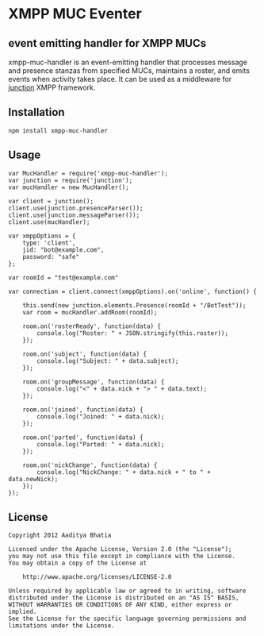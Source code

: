 # XMPP MUC Eventer
## event emitting handler for XMPP MUCs

xmpp-muc-handler is an event-emitting handler that processes message and presence stanzas from specified MUCs, maintains a roster, and emits events when activity takes place. It can be used as a middleware for [junction](https://github.com/jaredhanson/junction/#readme) XMPP framework.

## Installation

	npm install xmpp-muc-handler

## Usage
```
var MucHandler = require('xmpp-muc-handler');
var junction = require('junction');
var mucHandler = new MucHandler();

var client = junction();
client.use(junction.presenceParser());
client.use(junction.messageParser());
client.use(mucHandler);

var xmppOptions = {
	type: 'client',
	jid: "bot@example.com",
	password: "safe"
};

var roomId = "test@example.com"

var connection = client.connect(xmppOptions).on('online', function() {

	this.send(new junction.elements.Presence(roomId + "/BotTest"));
	var room = mucHandler.addRoom(roomId);

	room.on('rosterReady', function(data) {
		console.log("Roster: " + JSON.stringify(this.roster));
	});

	room.on('subject', function(data) {
		console.log("Subject: " + data.subject);
	});

	room.on('groupMessage', function(data) {
		console.log("<" + data.nick + "> " + data.text);
	});

	room.on('joined', function(data) {
		console.log("Joined: " + data.nick);
	});

	room.on('parted', function(data) {
		console.log("Parted: " + data.nick);
	});

	room.on('nickChange', function(data) {
		console.log("NickChange: " + data.nick + " to " + data.newNick);
	});
});
```
## License

	Copyright 2012 Aaditya Bhatia

	Licensed under the Apache License, Version 2.0 (the "License");
	you may not use this file except in compliance with the License.
	You may obtain a copy of the License at

		http://www.apache.org/licenses/LICENSE-2.0

	Unless required by applicable law or agreed to in writing, software
	distributed under the License is distributed on an "AS IS" BASIS,
	WITHOUT WARRANTIES OR CONDITIONS OF ANY KIND, either express or implied.
	See the License for the specific language governing permissions and
	limitations under the License.

